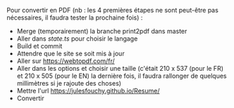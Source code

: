 Pour convertir en PDF (nb : les 4 premières étapes ne sont peut-être pas nécessaires, il faudra tester la prochaine fois) :
- Merge (temporairement) la branche print2pdf dans master
- Aller dans *state.ts* pour choisir le langage
- Build et commit
- Attendre que le site se soit mis à jour
- Aller sur https://webtopdf.com/fr/
- Aller dans les options et choisir une taille (c'était 210 x 537 (pour le FR) et 210 x 505 (pour le EN) la dernière fois, il faudra rallonger de quelques millimètres si je rajoute des choses)
- Mettre l'url https://julesfouchy.github.io/Resume/
- Convertir
